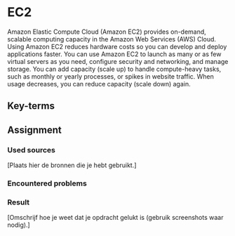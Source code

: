# EC2
Amazon Elastic Compute Cloud (Amazon EC2) provides on-demand, scalable computing capacity in the Amazon Web Services (AWS) Cloud. Using Amazon EC2 reduces hardware costs so you can develop and deploy applications faster. You can use Amazon EC2 to launch as many or as few virtual servers as you need, configure security and networking, and manage storage. You can add capacity (scale up) to handle compute-heavy tasks, such as monthly or yearly processes, or spikes in website traffic. When usage decreases, you can reduce capacity (scale down) again.

## Key-terms

## Assignment
### Used sources
[Plaats hier de bronnen die je hebt gebruikt.]

### Encountered problems

### Result
[Omschrijf hoe je weet dat je opdracht gelukt is (gebruik screenshots waar nodig).]